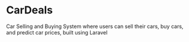 # CarDeals
Car Selling and Buying System where users can sell their cars, buy cars, and predict car prices, built using Laravel
